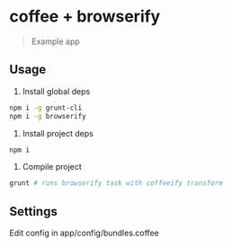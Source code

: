 # coffee + browserify

> Example app

## Usage

1. Install global deps

 ```bash
npm i -g grunt-cli
npm i -g browserify
```

1. Install project deps

 ```bash
npm i
```

1. Compile project

 ```bash
grunt # runs browserify task with coffeeify transform
```

## Settings

Edit config in app/config/bundles.coffee


